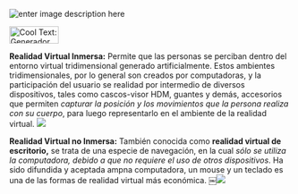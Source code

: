 ![enter image description here](https://images.cooltext.com/5136750.png)

<a href="http://es.cooltext.com" target="_top"><img src="https://cooltext.com/images/ct_button.gif" width="88" height="31" alt="Cool Text: Generador de Logotipos y Gráficos." /></a>

**Realidad Virtual Inmersa:** Permite que las personas se perciban dentro del entorno virtual tridimensional generado artificialmente. Estos ambientes tridimensionales, por lo general son creados por computadoras, y la participación del usuario se realidad por intermedio de diversos dispositivos, tales como cascos-visor HDM, guantes y demás, accesorios que permiten _capturar la posición y los movimientos que la persona realiza con su cuerpo_, para luego representarlo en el ambiente de la realidad virtual.
![](https://media.giphy.com/media/NpFGEl25Gofv2/giphy.gif)

**Realidad Virtual no Inmersa:** También conocida como **realidad virtual de escritorio,** se trata de una especie de navegación, en la cual *sólo se utiliza la computadora, debido a que no requiere el uso de otros dispositivos*. Ha sido difundida y aceptada ampna computadora, un mouse y un teclado es una de las formas de realidad virtual más económica.
￼![](http://www.motoresapleno.com.ar/wp-content/uploads/2014/09/Ford-presento-en-Australia-un-nuevo-centro-de-realidad-virtual-para-el-dise%C3%B1o-de-sus-vehiculos.jpg)
